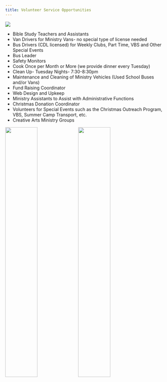 ```yaml
---
title: Volunteer Service Opportunities
---
```


<div class="text-center">
<img src="/test/images/VolunteerGreeting.webp" />
</div>

- Bible Study Teachers and Assistants
- Van Drivers for Ministry Vans- no special type of license needed
- Bus Drivers (CDL licensed) for Weekly Clubs, Part Time, VBS and Other Special Events
- Bus Leader
- Safety Monitors
- Cook Once per Month or More (we provide dinner every Tuesday)
- Clean Up- Tuesday Nights- 7:30-8:30pm
- Maintenance and Cleaning of Ministry Vehicles (Used School Buses and/or Vans)
- Fund Raising Coordinator
- Web Design and Upkeep
- Ministry Assistants to Assist with Administrative Functions
- Christmas Donation Coordinator
- Volunteers for Special Events such as the Christmas Outreach Program, VBS, Summer Camp Transport, etc.
- Creative Arts Ministry Groups

<div class="text-center">
<img width="45%" src="/test/images/Volunteer-J-Bparty.webp" />
<img width="45%" src="/test/images/Voluntters.webp" />
</div>
